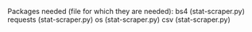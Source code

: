 Packages needed (file for which they are needed):
    bs4 (stat-scraper.py)
    requests (stat-scraper.py)
    os (stat-scraper.py)
    csv (stat-scraper.py)
